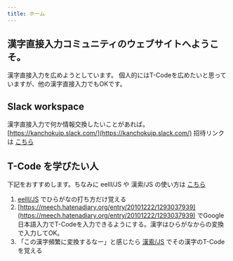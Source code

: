 ```yaml
---
title: ホーム
---
```


## 漢字直接入力コミュニティのウェブサイトへようこそ。

漢字直接入力を広めようとしています。
個人的にはT-Codeを広めたいと思っていますが、他の漢字直接入力でもOKです。

## Slack workspace

漢字直接入力で何か情報交換したいことがあれば。
[https://kanchokujp.slack.com/](https://kanchokujp.slack.com/)
招待リンクは [こちら](https://join.slack.com/t/kanchokujp/shared_invite/zt-kfrumadv-CnMwzIyctWJ1YPgVjyYJBQ)

## T-Code を学びたい人

下記をおすすめします。ちなみに eelll/JS や 漢索/JS の使い方は [こちら](https://miau.github.io/eljs/)

1. [eelll/JS](https://miau.github.io/eljs/eellljs.html) でひらがなの打ち方だけ覚える
1. [https://meech.hatenadiary.org/entry/20101222/1293037939](https://meech.hatenadiary.org/entry/20101222/1293037939) でGoogle日本語入力でT-Codeを入力できるようにする。漢字はひらがなからの変換で入力してOK。
1. 「この漢字頻繁に変換するなー」と感じたら [漢索/JS](https://miau.github.io/eljs/kansakujs.html) でその漢字のT-Codeを覚える
